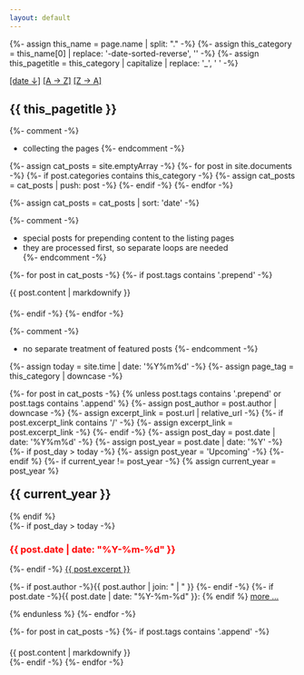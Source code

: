 ```yaml
---
layout: default
---
```


{%- assign this_name = page.name | split: "." -%}
{%- assign this_category = this_name[0] | replace: '-date-sorted-reverse', '' -%}
{%- assign this_pagetitle = this_category  | capitalize | replace: '_', ' ' -%}

<div id="listpage_headline_wrapper">
	<div id="listpage_sortmarker">
 		<a href="{{this_category}}-date-sorted.html">[date&nbsp;&darr;]</a>
		<a href="{{this_category}}-alpha-sorted.html">[A&nbsp;&rarr;&nbsp;Z]</a>
		<a href="{{this_category}}-alpha-sorted-reverse.html">[Z&nbsp;&rarr;&nbsp;A]</a>
	</div>
	<div id="listpage_headline">
		<h2 class="page_title">{{ this_pagetitle }}</h2>
	</div>
</div>

{%- comment -%}
  * collecting the pages
{%- endcomment -%}

{%- assign cat_posts = site.emptyArray -%}
{%- for post in site.documents -%}
  {%- if post.categories contains this_category -%}
    {%- assign cat_posts = cat_posts | push: post -%}
  {%- endif -%}
{%- endfor -%}

{%- assign cat_posts = cat_posts | sort: 'date' -%}

{%- comment -%}
  * special posts for prepending content to the listing pages
  * they are processed first, so separate loops are needed  
{%- endcomment -%}

{%- for post in cat_posts -%}
  {%- if post.tags contains '.prepend' -%}
<div style="margin-bottom: 20px;">
{{ post.content | markdownify }}
</div>
  {%- endif -%}
{%- endfor -%}

{%- comment -%}
  * no separate treatment of featured posts
{%- endcomment -%}

{%- assign today = site.time | date: '%Y%m%d' -%}
{%- assign page_tag = this_category | downcase -%}

{%- for post in cat_posts -%}
  {% unless post.tags contains '.prepend' or post.tags contains '.append' %} 
    {%- assign post_author = post.author | downcase -%}
    {%- assign excerpt_link = post.url | relative_url -%}
    {%- if post.excerpt_link contains '/' -%}
      {%- assign excerpt_link = post.excerpt_link -%}
    {%- endif -%}
    {%- assign post_day = post.date | date: '%Y%m%d' -%}
    {%- assign post_year = post.date | date: '%Y' -%}
    {%- if post_day > today -%}
      {%- assign post_year = 'Upcoming' -%}
    {%- endif %}
    {%- if current_year != post_year -%}
      {% assign current_year = post_year %}
<h2 id="y{{post.date | date: "%Y"}}" style="margin-top: 20px;">{{ current_year }}</h2>
    {% endif %}
<div class="excerpt">
    {%- if post_day > today -%}
  <h3 style="color: red">{{ post.date | date: "%Y-%m-%d" }}</h3>
    {%- endif -%}
<a href="{{ excerpt_link }}">{{ post.excerpt }}</a>
  <p class="footnote">
    {%- if post.author -%}{{ post.author | join: " | " }}&nbsp;{%- endif -%}
    {%- if post.date -%}{{ post.date | date: "%Y-%m-%d" }}: {% endif %}
 <a href="{{ excerpt_link }}">more ...</a>
  </p>
</div>
  {% endunless %}  
{%- endfor -%}

{%- for post in cat_posts -%}
  {%- if post.tags contains '.append' -%}
<div style="margin-top: 20px;">
{{ post.content | markdownify }}
</div>
  {%- endif -%}
{%- endfor -%}
